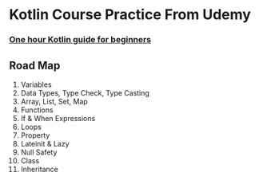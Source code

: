 # Kotlin Course Practice From Udemy

### [One hour Kotlin guide for beginners](https://www.udemy.com/course/one-hour-kotlin-guide-for-beginners/)

## Road Map
1. Variables
1. Data Types, Type Check, Type Casting
2. Array, List, Set, Map
3. Functions
4. If & When Expressions
5. Loops
6. Property
7. Lateinit & Lazy
8. Null Safety
9. Class
10. Inheritance